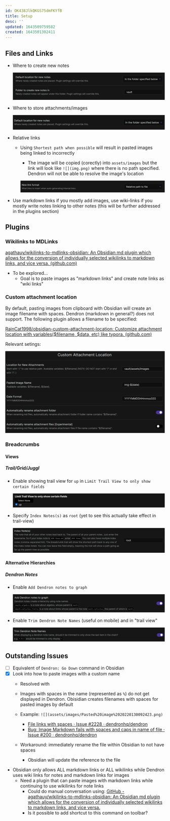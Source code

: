 ```yaml
---
id: OK438JlkQKGS75dmFKYfB
title: Setup
desc: ''
updated: 1643509759582
created: 1643501302411
---
```


## Files and Links

- Where to create new notes

  ![](assets/images/20220130092308.png)

- Where to store attachments/images

  ![](assets/images/20220130092423.png)

- Relative links
  - Using `Shortest path when possible` will result in pasted images being linked to incorrectly
    - The image will be copied (corectly) into `assets/images` but the link will look like `![](img.png)` where there is no path specified. Dendron will not be able to resolve the image's location

    ![](assets/images/20220130092446.png)

- Use markdown links if you mostly add images, use wiki-links if you mostly write notes linking to other notes (this will be further addressed in the plugins section)


## Plugins

### Wikilinks to MDLinks

[agathauy/wikilinks-to-mdlinks-obsidian: An Obsidian md plugin which allows for the conversion of individually selected wikilinks to markdown links, and vice versa. (github.com)](https://github.com/agathauy/wikilinks-to-mdlinks-obsidian)

- To be explored...
  - Goal is to paste images as "markdown links" and create note links as "wiki links"

### Custom attachment location

By default, pasting images from clipboard with Obsidian will create an image filename with spaces. Dendron (markdown in general?) does not support. The following plugin allows a filename to be specified:

[RainCat1998/obsidian-custom-attachment-location: Customize attachment location with variables($filename, $data, etc) like typora. (github.com)](https://github.com/RainCat1998/obsidian-custom-attachment-location)

Relevant setings:

![assets/images/img-20220130121310253.png](assets/images/img-20220130121310253.png)



### Breadcrumbs

#### Views

##### Trail/Grid/Juggl

- Enable showing trail view for `up` in `Limit Trail View to only show certain fields`

  ![](assets/images/20220130093924.png)

- Specify `Index Notes(s)` as `root` (yet to see this actually take effect in trail-view)

  ![](assets/images/20220130094001.png)

#### Alternative Hierarchies

##### Dendron Notes

- Enable `Add Dendron notes to graph`

  ![](assets/images/20220130094021.png)

- Enable `Trim Dendron Note Names` (useful on mobile) and in "trail view"

  ![](assets/images/20220130094034.png)

## Outstanding Issues

- [ ] Equivalent of `Dendron: Go Down` command in Obsidian
- [x] Look into how to paste images with a custom name
  - Resolved with
  - Images with spaces in the name (represented as `%`) do not get displayed in Dendron. Obisidian creates filenames with spaces for pasted images by default
  - Example: `![](assets/images/Pasted%20image%2020220130092423.png)`
    - [File links with spaces · Issue #2228 · dendronhq/dendron](https://github.com/dendronhq/dendron/issues/2228)
    - [Bug: Image Markdown fails with spaces and caps in name of file · Issue #200 · dendronhq/dendron](https://github.com/dendronhq/dendron/issues/200)

  - Workaround: immediately rename the file within Obsidian to not have spaces
    - Obsidian will update the reference to the file

- Obsidian only allows ALL markdown links or ALL wikilinks while Dendron uses wiki links for notes and markdown links for images
  - Need a plugin that can paste images with markdown links while continuing to use wikilinks for note links
    - Could do manual conversation using: [GitHub - agathauy/wikilinks-to-mdlinks-obsidian: An Obsidian md plugin which allows for the conversion of individually selected wikilinks to markdown links, and vice versa.](https://github.com/agathauy/wikilinks-to-mdlinks-obsidian)
    - Is it possible to add shortcut to this command on toolbar?
